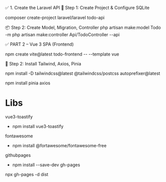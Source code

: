 ✅ 1. Create the Laravel API
🧱 Step 1: Create Project & Configure SQLite

composer create-project laravel/laravel todo-api


📦 Step 2: Create Model, Migration, Controller
php artisan make:model Todo -m
php artisan make:controller Api/TodoController --api


✅ PART 2 – Vue 3 SPA (Frontend)

npm create vite@latest todo-frontend -- --template vue

🔹 Step 2: Install Tailwind, Axios, Pinia

npm install -D tailwindcss@latest @tailwindcss/postcss autoprefixer@latest

npm install pinia axios

# Libs

vue3-toastify
- npm install vue3-toastify

fontawesome
- npm install @fortawesome/fontawesome-free

githubpages
- npm install --save-dev gh-pages

npx gh-pages -d dist